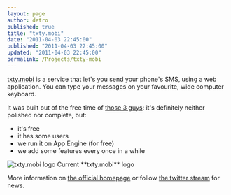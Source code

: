 ```yaml
---
layout: page
author: detro
published: true
title: "txty.mobi"
date: "2011-04-03 22:45:00"
published: "2011-04-03 22:45:00"
updated: "2011-04-03 22:45:00"
permalink: /Projects/txty-mobi
---
```


[txty.mobi](http://www.txty.mobi/) is a service that let's you send your phone's SMS, using a web application. You can type your messages on your favourite, wide computer keyboard.

It was built out of the free time of [those 3 guys](http://www.txty.mobi/aboutus): it's definitely neither polished nor complete, but:

* it's free
* it has some users
* we run it on App Engine (for free)
* we add some features every once in a while

<div class="img">
<img src="http://www.txty.mobi/images/txtymobi-logo-320x320-shadow.png" alt="txty.mobi logo"/>
Current **txty.mobi** logo
</div>

More information on [the official homepage](http://www.txty.mobi/home) or follow [the twitter stream](http://twitter.com/txtymobi) for news.

